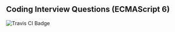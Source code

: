 ## Coding Interview Questions (ECMAScript 6)

<img src="https://travis-ci.org/HIROSN/coding-interviews-es6.svg" alt="Travis CI Badge"></img>
